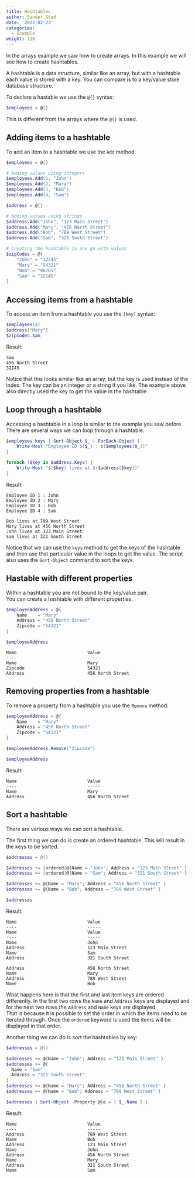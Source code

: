 ```yaml
---
title: Hashtables
author: Sander Stad
date: '2022-02-23'
categories:
  - Example
weight: 110
---
```


In the arrays example we saw how to create arrays. In this example we will see how to create hashtables.

A hashtable is a data structure, similar like an array, but with a hashtable each value is stored with a key. You can compare is to a key/value store database structure.

To declare a hastable we use the `@{}` syntax:

```powershell
$employees = @{}
```

This is different from the arrays where the `@()` is used.

## Adding items to a hashtable

To add an item to a hashtable we use the `Add` method:

```powershell
$employees = @{}

# Adding values using integers
$employees.Add(1, "John")
$employees.Add(2, "Mary")
$employees.Add(3, "Bob")
$employees.Add(4, "Sam")

$address = @{}

# Adding values using strings
$address.Add("John", "123 Main Street")
$address.Add("Mary", "456 North Street")
$address.Add("Bob", "789 West Street")
$address.Add("Sam", "321 South Street")

# Creating the hashtable in one go with values
$zipCodes = @{
    "John" = "12345"
    "Mary" = "54321"
    "Bob" = "98765"
    "Sam" = "32145"
}

```

## Accessing items from a hashtable

To access an item from a hashtable you use the `[key]` syntax:

```powershell
$employees[4]
$address["Mary"]
$zipCodes.Sam
```

Result:

```
Sam
456 North Street
32145
```

Notice that this looks similar like an array, but the key is used instead of the index.
The key can be an integer or a string if you like.
The example above also directly used the key to get the value in the hashtable.

## Loop through a hashtable

Accessing a hashtable in a loop is similar to the example you saw before.  
There are several ways we can loop through a hashtable.

```powershell
$employees.keys | Sort-Object $_ | ForEach-Object {
    Write-Host "Employee ID $($_) : $($employees[$_])"
}

foreach ($key in $address.Keys) {
    Write-Host "$($key) lives at $($address[$key])"
}
```

Result:

```
Employee ID 1 : John
Employee ID 2 : Mary
Employee ID 3 : Bob
Employee ID 4 : Sam

Bob lives at 789 West Street
Mary lives at 456 North Street
John lives at 123 Main Street
Sam lives at 321 South Street
```

Notice that we can use the `keys` method to get the keys of the hashtable and then use that particular value in the loops to get the value.
The script also uses the `Sort-Object` command to sort the keys.

## Hastable with different properties

Within a hashtable you are not bound to the key/value pair.  
You can create a hashtable with different properties.

```powershell
$employeeAddress = @{
    Name    = "Mary"
    Address = "456 North Street"
    Zipcode = "54321"
}

$employeeAddress
```

```
Name                           Value
----                           -----
Name                           Mary
Zipcode                        54321
Address                        456 North Street
```

## Removing properties from a hashtable

To remove a property from a hashtable you use the `Remove` method:

```powershell
$employeeAddress = @{
    Name    = "Mary"
    Address = "456 North Street"
    Zipcode = "54321"
}

$employeeAddress.Remove("Zipcode")

$employeeAddress
```

Result:

```
Name                           Value
----                           -----
Name                           Mary
Address                        456 North Street
```

## Sort a hashtable

There are various ways we can sort a hashtable.

The first thing we can do is create an ordered hashtable. This will result in the keys to be sorted.

```powershell
$addresses = @()

$addresses += [ordered]@{Name = "John"; Address = "123 Main Street" }
$addresses += [ordered]@{Name = "Sam"; Address = "321 South Street" }

$addresses += @{Name = "Mary"; Address = "456 North Street" }
$addresses += @{Name = "Bob"; Address = "789 West Street" }

$addresses
```

Result:

```
Name                           Value
----                           -----
Name                           Value
----                           -----
Name                           John
Address                        123 Main Street
Name                           Sam
Address                        321 South Street

Address                        456 North Street
Name                           Mary
Address                        789 West Street
Name                           Bob
```

What happens here is that the first and last item keys are ordered differently. In the first two rows the `Name` and `Address` keys are displayed and for the next two rows the `Address` and `Name` keys are displayed.  
That is because it is possible to set the order in which the items need to be iterated through. Once the `ordered` keyword is used the items will be displayed in that order.

Another thing we can do is sort the hashtables by key:

```powershell
$addresses = @()

$addresses += @{Name = "John"; Address = "123 Main Street" }
$addresses += @{
  Name = "Sam"
  Address = "321 South Street" 
}
$addresses += @{Name = "Mary"; Address = "456 North Street" }
$addresses += @{Name = "Bob"; Address = "789 West Street" }

$addresses | Sort-Object -Property @{e = { $_.Name } }
```

Result:

```
Name                           Value
----                           -----
Address                        789 West Street
Name                           Bob
Address                        123 Main Street
Name                           John
Address                        456 North Street
Name                           Mary
Address                        321 South Street
Name                           Sam
```
